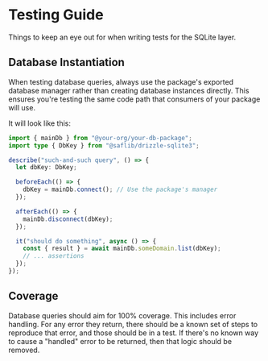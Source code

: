 # Testing Guide

Things to keep an eye out for when writing tests for the SQLite layer.

## Database Instantiation

When testing database queries, always use the package's exported database manager rather than creating database instances directly. This ensures you're testing the same code path that consumers of your package will use.

It will look like this:

```typescript
import { mainDb } from "@your-org/your-db-package";
import type { DbKey } from "@saflib/drizzle-sqlite3";

describe("such-and-such query", () => {
  let dbKey: DbKey;

  beforeEach(() => {
    dbKey = mainDb.connect(); // Use the package's manager
  });

  afterEach(() => {
    mainDb.disconnect(dbKey);
  });

  it("should do something", async () => {
    const { result } = await mainDb.someDomain.list(dbKey);
    // ... assertions
  });
});
```

## Coverage

Database queries should aim for 100% coverage. This includes error handling. For any error they return, there should be a known set of steps to reproduce that error, and those should be in a test. If there's no known way to cause a "handled" error to be returned, then that logic should be removed.
